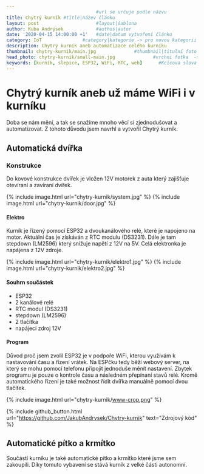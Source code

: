 ```yaml
---
                                 #url se určuje podle názvu
title: Chytrý kurník #title|název článku   
layout: post                     #layout|šablona
author: Kuba Andrýsek            #authos|autor
date: '2020-04-15 14:00:00 +1'   #date|datum vytvoření článku
category: IoT               #category|kategorie -> pro novou kategorii je potřeba vytvořit stránku v "categories"
description: Chytrý kurník aneb automatizace celého kurníku              #Header|nadpis
thumbnail: chytry-kurnik/main.jpg              #thumbnail|titulní foto -> cesta "/img/blog/**nazev-clanku/Kolo.png**"
head_photo: chytry-kurnik/small-main.jpg              #vrchni fotka  -> cesta "/img/blog/**nazev-clanku/Kolo.png**"
keywords: [kurník, slepice, ESP32, WiFi, RTC, web]		#Kcicova slova
--- 
```


# Chytrý kurník aneb už máme WiFi i v kurníku

Doba se nám mění, a tak se snažíme mnoho věcí si zjednodušovat a automatizovat. Z tohoto důvodu jsem navrhl a vytvořil Chytrý kurník.

## Automatická dvířka

### Konstrukce
Do kovové konstrukce dvířek je vložen 12V motorek z auta který zajišťuje otevíraní a zavíraní dvířek.

{% include image.html
url="chytry-kurnik/system.jpg"
%}
{% include image.html
url="chytry-kurnik/door.jpg"
%}

#### Elektro
Kurník je řízený pomocí ESP32 a dvoukanálového relé, které je napojeno na motor. Aktuální čas je získáván z RTC modulu (DS3231). Dále je tam stepdown (LM2596) který snižuje napětí z 12V na 5V. Celá elektronka je napájena z 12V zdroje.

{% include image.html
url="chytry-kurnik/elektro1.jpg"
%}
{% include image.html
url="chytry-kurnik/elektro2.jpg"
%}

#### Souhrn součástek
- ESP32
- 2 kanálové relé
- RTC modul (DS3231)
- stepdown (LM2596)
- 2 tlačítka
- napájecí zdroj 12V

#### Program
Důvod proč jsem zvolil ESP32 je v podpoře WiFi, kterou využívám k nastavování času a řízení vrátek. Na ESPčku tedy běží webový server, na který se mohu pomocí telefonu připojit jednoduše měnít nastavení. Zbytek programu je pouze o kontrole času a následném přepínaní stavů relé. Kromě automatického řízení je také možnost řídit dvířka manuálně pomocí dvou tlačítek.


{% include image.html
url="chytry-kurnik/www-crop.png"
%}

{% include github_button.html 
url="https://github.com/JakubAndrysek/Chytry-kurnik" 
text="Zdrojový kód"
%}


## Automatické pítko a krmítko
Součástí kurníku je také automatické pítko a krmítko které jsme sem zakoupili. Díky tomuto vybavení se stává kurník z velké části autonomní.

